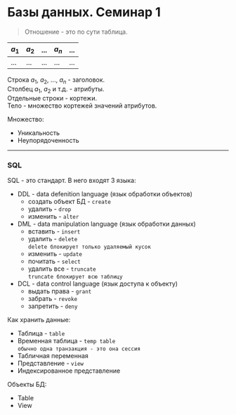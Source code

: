# Базы данных. Семинар 1

> Отношение - это по сути таблица.

| $a_1$ | $a_2$ |  ...  | $a_n$ |  ...  |
|-------|-------|-------|-------|-------|
|  ...  |  ...  |  ...  |  ...  |  ...  |

Строка $a_1$, $a_2$, ..., $a_n$ - заголовок.  
Столбец $a_1$, $a_2$ и т.д. - атрибуты.  
Отдельные строки - кортежи.  
Тело - множество кортежей значений атрибутов.  

Множество:
- Уникальность
- Неупорядоченность

---
### SQL
SQL - это стандарт. В него входят 3 языка:
* DDL - data defenition language (язык обработки объектов)
    - создать объект БД - `create`
    - удалить - `drop`
    - изменить - `alter`
* DML - data manipulation language (язык обработки данных)
    - вставить - `insert`
    - удалить - `delete`  
```delete блокирует только удаляемый кусок```
    - изменить - `update`
    - почитать - `select`
    - удалить все - `truncate`  
```truncate блокирует всю таблицу```
* DCL - data control language (язык доступа к объекту)
    - выдать права - `grant`
    - забрать - `revoke`
    - запретить - `deny`

Как хранить данные:
- Таблица - `table`
- Временная таблица - `temp table`  
```обычно одна транзакция - это она сессия```
- Табличная переменная
- Представление - `view`
- Индексированное представление

Объекты БД:
- Table
- View
